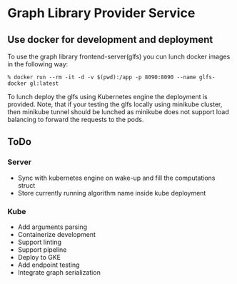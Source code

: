 # Graph Library Provider Service

## Use docker for development and deployment

To use the graph library frontend-server(glfs) you cun lunch docker images in the following way:

```
% docker run --rm -it -d -v $(pwd):/app -p 8090:8090 --name glfs-docker gl:latest
```

To lunch deploy the glfs using Kubernetes engine the deployment is provided.
Note, that if your testing the glfs locally using minikube cluster, then minikube tunnel should be lunched
as minikube does not support load balancing to forward the requests to the pods.

## ToDo

### Server

- Sync with kubernetes engine on wake-up and fill the computations struct
- Store currently running algorithm name inside kube deployment

### Kube

- Add arguments parsing
- Containerize development
- Support linting
- Support pipeline
- Deploy to GKE
- Add endpoint testing
- Integrate graph serialization

